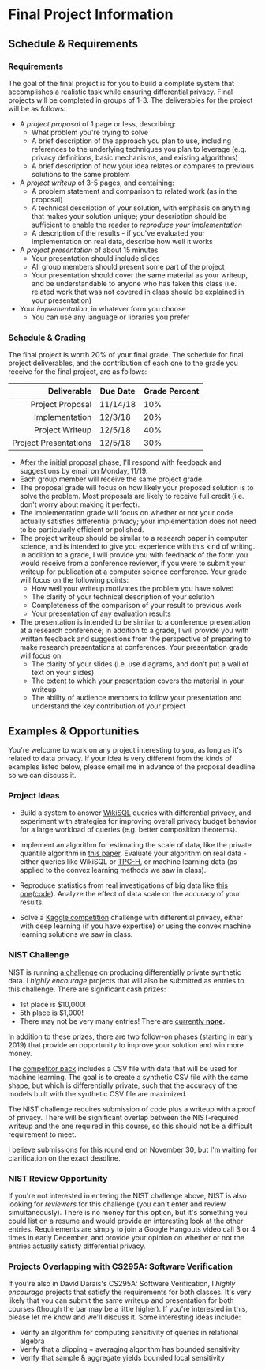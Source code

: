 # Final Project Information

## Schedule & Requirements

### Requirements

The goal of the final project is for you to build a complete system that accomplishes a realistic task while ensuring differential privacy. Final projects will be completed in groups of 1-3. The deliverables for the project will be as follows:

- A *project proposal* of 1 page or less, describing:
  - What problem you're trying to solve
  - A brief description of the approach you plan to use, including references to the underlying techniques you plan to leverage (e.g. privacy definitions, basic mechanisms, and existing algorithms)
  - A brief description of how your idea relates or compares to previous solutions to the same problem
- A *project writeup* of 3-5 pages, and containing:
  - A problem statement and comparison to related work (as in the proposal)
  - A technical description of your solution, with emphasis on anything that makes your solution unique; your description should be sufficient to enable the reader to *reproduce your implementation*
  - A description of the results - if you've evaluated your implementation on real data, describe how well it works
- A *project presentation* of about 15 minutes
  - Your presentation should include slides
  - All group members should present some part of the project
  - Your presentation should cover the same material as your writeup, and be understandable to anyone who has taken this class (i.e. related work that was not covered in class should be explained in your presentation)
- Your *implementation*, in whatever form you choose
  - You can use any language or libraries you prefer

### Schedule & Grading

The final project is worth 20% of your final grade. The schedule for final project deliverables, and the contribution of each one to the grade you receive for the final project, are as follows:

| Deliverable           | Due Date      | Grade Percent |
| ---------------------:| ------------- | ------------- |
| Project Proposal      | 11/14/18      | 10%           |
| Implementation        | 12/3/18       | 20%           |
| Project Writeup       | 12/5/18       | 40%           |
| Project Presentations | 12/5/18       | 30%           |

- After the initial proposal phase, I'll respond with feedback and suggestions by email on Monday, 11/19.
- Each group member will receive the same project grade.
- The proposal grade will focus on how likely your proposed solution is to solve the problem. Most proposals are likely to receive full credit (i.e. don't worry about making it perfect).
- The implementation grade will focus on whether or not your code actually satisfies differential privacy; your implementation does not need to be particularly efficient or polished.
- The project writeup should be similar to a research paper in computer science, and is intended to give you experience with this kind of writing. In addition to a grade, I will provide you with feedback of the form you would receive from a conference reviewer, if you were to submit your writeup for publication at a computer science conference. Your grade will focus on the following points:
  - How well your writeup motivates the problem you have solved
  - The clarity of your technical description of your solution
  - Completeness of the comparison of your result to previous work
  - Your presentation of any evaluation results
- The presentation is intended to be similar to a conference presentation at a research conference; in addition to a grade, I will provide you with written feedback and suggestions from the perspective of preparing to make research presentations at conferences. Your presentation grade will focus on:
  - The clarity of your slides (i.e. use diagrams, and don't put a wall of text on your slides)
  - The extent to which your presentation covers the material in your writeup
  - The ability of audience members to follow your presentation and understand the key contribution of your project


## Examples & Opportunities

You're welcome to work on any project interesting to you, as long as it's related to data privacy. If your idea is very different from the kinds of examples listed below, please email me in advance of the proposal deadline so we can discuss it.

### Project Ideas

- Build a system to answer [WikiSQL](https://github.com/salesforce/WikiSQL) queries with differential privacy, and experiment with strategies for improving overall privacy budget behavior for a large workload of queries (e.g. better composition theorems).

- Implement an algorithm for estimating the scale of data, like the private quantile algorithm in [this paper](http://www.cse.psu.edu/~ads22/pubs/2011/stoc194-smith.pdf). Evaluate your algorithm on real data - either queries like WikiSQL or [TPC-H](http://www.tpc.org/tpch/), or machine learning data (as applied to the convex learning methods we saw in class).

- Reproduce statistics from real investigations of big data like [this one](https://dailydatablog.wordpress.com/2018/01/27/where-ya-headed-analyzing-over-400-million-taxi-trips-using-hadoop-and-pyspark/)([code](https://github.com/am2786/NYC-taxi-data-analysis)). Analyze the effect of data scale on the accuracy of your results.

- Solve a [Kaggle competition](https://www.kaggle.com/competitions) challenge with differential privacy, either with deep learning (if you have expertise) or using the convex machine learning solutions we saw in class.

### NIST Challenge

NIST is running [a challenge](https://www.topcoder.com/community/data-science/Differential-Privacy-Synthetic-Data-Challenge) on producing differentially private synthetic data. I *highly encourage* projects that will also be submitted as entries to this challenge. There are significant cash prizes:

- 1st place is $10,000!
- 5th place is $1,000!
- There may not be very many entries! There are [currently **none**](http://community.topcoder.com/longcontest/?module=ViewStandings&rd=17319).

In addition to these prizes, there are two follow-on phases (starting in early 2019) that provide an opportunity to improve your solution and win more money.

The [competitor pack](https://drive.google.com/uc?id=1TqgdwuhOLZaqNN6-uDeuwgkwHil3iamV) includes a CSV file with data that will be used for machine learning. The goal is to create a synthetic CSV file with the same shape, but which is differentially private, such that the accuracy of the models built with the synthetic CSV file are maximized.

The NIST challenge requires submission of code plus a writeup with a proof of privacy. There will be significant overlap between the NIST-required writeup and the one required in this course, so this should not be a difficult requirement to meet.

I believe submissions for this round end on November 30, but I'm waiting for clarification on the exact deadline.

### NIST Review Opportunity

If you're not interested in entering the NIST challenge above, NIST is also looking for *reviewers* for this challenge (you can't enter and review simultaneously). There is no money for this option, but it's something you could list on a resume and would provide an interesting look at the other entries. Requirements are simply to join a Google Hangouts video call 3 or 4 times in early December, and provide your opinion on whether or not the entries actually satisfy differential privacy.

### Projects Overlapping with CS295A: Software Verification

If you're also in David Darais's CS295A: Software Verification, I *highly encourage* projects that satisfy the requirements for both classes. It's very likely that you can submit the same writeup and presentation for both courses (though the bar may be a little higher). If you're interested in this, please let me know and we'll discuss it. Some interesting ideas include:

- Verify an algorithm for computing sensitivity of queries in relational algebra
- Verify that a clipping + averaging algorithm has bounded sensitivity
- Verify that sample & aggregate yields bounded local sensitivity
